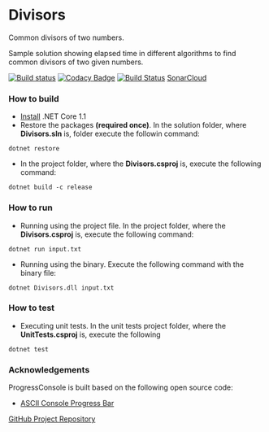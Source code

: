 # Divisors

Common divisors of two numbers.

Sample solution showing elapsed time in different algorithms to find common divisors of two given numbers.

[![Build status](https://ci.appveyor.com/api/projects/status/p3y52hvfrhggk4uh?svg=true)](https://ci.appveyor.com/project/mstama/divisors)
[![Codacy Badge](https://api.codacy.com/project/badge/Grade/6abd987d2c014f178c5112ca7193b86f)](https://www.codacy.com/app/marcostamashiro/Divisors?utm_source=github.com&amp;utm_medium=referral&amp;utm_content=mstama/Divisors&amp;utm_campaign=Badge_Grade)
[![Build Status](https://travis-ci.org/mstama/Divisors.svg?branch=master)](https://travis-ci.org/mstama/Divisors)
[SonarCloud](https://sonarcloud.io/dashboard/index/divisors-master)

### How to build

* [Install](https://www.microsoft.com/net/download/core#/current) .NET Core 1.1
* Restore the packages **(required once)**. In the solution folder, where **Divisors.sln** is, folder execute the followin command:

```terminal
dotnet restore
```

* In the project folder, where the **Divisors.csproj** is, execute the following command:

```terminal
dotnet build -c release
```

### How to run

* Running using the project file. In the project folder, where the **Divisors.csproj** is, execute the following command:

```terminal
dotnet run input.txt
```

* Running using the binary. Execute the following command with the binary file:

```terminal
dotnet Divisors.dll input.txt
```

### How to test

* Executing unit tests. In the unit tests project folder, where the **UnitTests.csproj** is, execute the following

```terminal
dotnet test
```

### Acknowledgements
ProgressConsole is built based on the following open source code:

* [ASCII Console Progress Bar](https://gist.github.com/DanielSWolf/0ab6a96899cc5377bf54#file-progressbar-cs)

[GitHub Project Repository](https://github.com/mstama/Divisors)